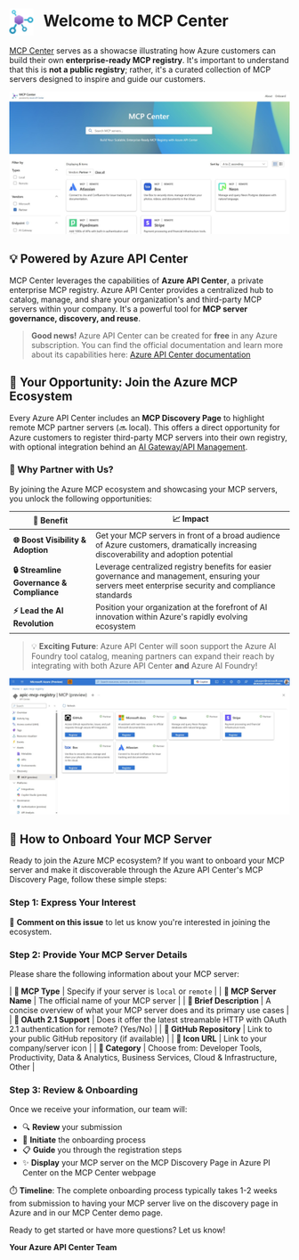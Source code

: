 # <img src="media/apic-icon.svg" alt="Azure API Center" height="48" style="vertical-align: middle; margin-right: 12px;"> Welcome to MCP Center

[MCP Center](https://aka.ms/mcp-center) serves as a showacse illustrating how Azure customers can build their own **enterprise-ready MCP registry**. It's important to understand that this is **not a public registry**; rather, it's a curated collection of MCP servers designed to inspire and guide our customers.

![MCP Center](media/mcpcenter.jpg)

## 💡 Powered by Azure API Center

MCP Center leverages the capabilities of **Azure API Center**, a private enterprise MCP registry. Azure API Center provides a centralized hub to catalog, manage, and share your organization's and third-party MCP servers within your company. It's a powerful tool for **MCP server governance, discovery, and reuse**.

> **Good news!** Azure API Center can be created for **free** in any Azure subscription. You can find the official documentation and learn more about its capabilities here: [Azure API Center documentation](https://learn.microsoft.com/azure/api-center/set-up-api-center)


## 🌟 Your Opportunity: Join the Azure MCP Ecosystem

Every Azure API Center includes an **MCP Discovery Page** to highlight remote MCP partner servers (🔜 local). This offers a direct opportunity for Azure customers to register third-party MCP servers into their own registry, with optional integration behind an [AI Gateway/API Management](https://learn.microsoft.com/en-us/azure/api-management/genai-gateway-capabilities).

### 🚀 Why Partner with Us?
By joining the Azure MCP ecosystem and showcasing your MCP servers, you unlock the following opportunities:

| 🎯 **Benefit** | 📈 **Impact** |
|----------------|---------------|
| **🌐 Boost Visibility & Adoption** | Get your MCP servers in front of a broad audience of Azure customers, dramatically increasing discoverability and adoption potential |
| **🔒 Streamline Governance & Compliance** | Leverage centralized registry benefits for easier governance and management, ensuring your servers meet enterprise security and compliance standards |
| **⚡ Lead the AI Revolution** | Position your organization at the forefront of AI innovation within Azure's rapidly evolving ecosystem |



> 💡 **Exciting Future**: Azure API Center will soon support the Azure AI Foundry tool catalog, meaning partners can expand their reach by integrating with both Azure API Center **and** Azure AI Foundry!

![MCP Center](media/apic-discovery.jpg)

## 🚀 How to Onboard Your MCP Server

Ready to join the Azure MCP ecosystem? If you want to onboard your MCP server and make it discoverable through the Azure API Center's MCP Discovery Page, follow these simple steps:

### Step 1: Express Your Interest
📝 **Comment on this issue** to let us know you're interested in joining the ecosystem.

### Step 2: Provide Your MCP Server Details
Please share the following information about your MCP server:

| **🔧 MCP Type** | Specify if your server is `local` or `remote` |
| **📛 MCP Server Name** | The official name of your MCP server |
| **📄 Brief Description** | A concise overview of what your MCP server does and its primary use cases |
| **🔐 OAuth 2.1 Support** | Does it offer the latest streamable HTTP with OAuth 2.1 authentication for remote? (Yes/No) |
| **🐙 GitHub Repository** | Link to your public GitHub repository (if available) |
| **🎨 Icon URL** | Link to your company/server icon |
| **📂 Category** | Choose from: Developer Tools, Productivity, Data & Analytics, Business Services, Cloud & Infrastructure, Other |

### Step 3: Review & Onboarding
Once we receive your information, our team will:
- 🔍 **Review** your submission
- 🤝 **Initiate** the onboarding process  
- 📋 **Guide** you through the registration steps
- ✨ **Display** your MCP server on the MCP Discovery Page in Azure PI Center on the MCP Center webpage

⏱️ **Timeline**: The complete onboarding process typically takes 1-2 weeks from submission to having your MCP server live on the discovery page in Azure and in our MCP Center demo page.

Ready to get started or have more questions? Let us know!

**Your Azure API Center Team**

